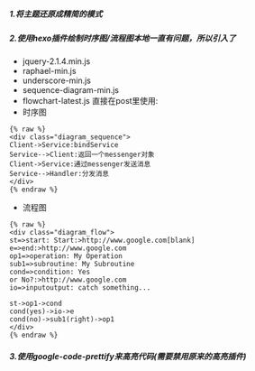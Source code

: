 ##### 1.将主题还原成精简的模式
##### 2.使用hexo插件绘制时序图/流程图本地一直有问题，所以引入了
- jquery-2.1.4.min.js 
- raphael-min.js 
- underscore-min.js 
- sequence-diagram-min.js 
- flowchart-latest.js
直接在post里使用:
- 时序图
```
{% raw %}
<div class="diagram_sequence">
Client->Service:bindService
Service-->Client:返回一个messenger对象
Client->Service:通过messenger发送消息
Service-->Handler:分发消息
</div>
{% endraw %}
```


- 流程图
 ```
{% raw %}
<div class="diagram_flow">
st=>start: Start:>http://www.google.com[blank]
e=>end:>http://www.google.com
op1=>operation: My Operation
sub1=>subroutine: My Subroutine
cond=>condition: Yes
or No?:>http://www.google.com
io=>inputoutput: catch something...

st->op1->cond
cond(yes)->io->e
cond(no)->sub1(right)->op1
</div>
{% endraw %}
```

##### 3.使用google-code-prettify来高亮代码(需要禁用原来的高亮插件)

